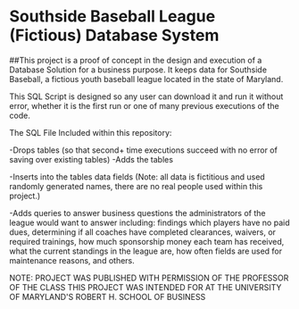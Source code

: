# Southside Baseball League (Fictious) Database System

##This project is a proof of concept in the design and execution of a Database Solution for a business purpose.  It keeps data for Southside Baseball, a fictious youth baseball league located in the state of Maryland.

This SQL Script is designed so any user can download it and run it without error, whether it is the first run or one of many previous executions of the code.  

The SQL File Included within this repository:

-Drops tables (so that second+ time executions succeed with no error of saving over existing tables)
-Adds the tables

-Inserts into the tables data fields (Note: all data is fictitious and used randomly generated names, there are no real people used within this project.)

-Adds queries to answer business questions the administrators of the league would want to answer including: findings which players have no paid dues, determining if all coaches have completed clearances, waivers, or required trainings, how much sponsorship money each team has received, what the current standings in the league are, how often fields are used for maintenance reasons, and others.


NOTE: PROJECT WAS PUBLISHED WITH PERMISSION OF THE PROFESSOR OF THE CLASS THIS PROJECT WAS INTENDED FOR AT THE UNIVERSITY OF MARYLAND'S ROBERT H. SCHOOL OF BUSINESS
